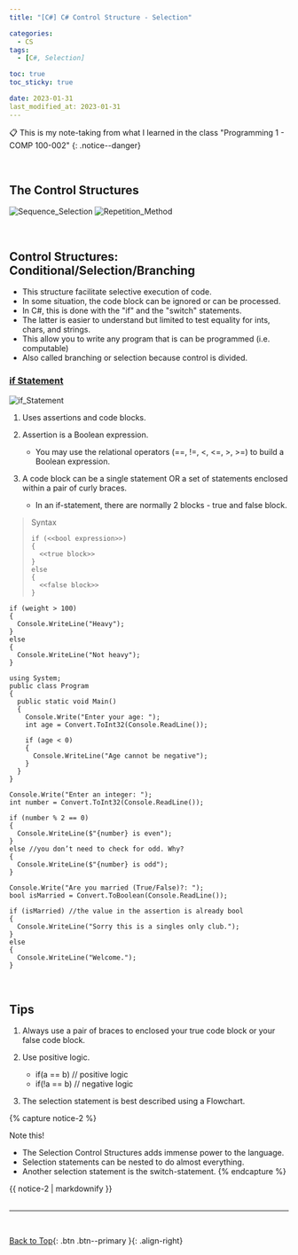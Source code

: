 ```yaml
---
title: "[C#] C# Control Structure - Selection"

categories:
  - CS
tags:
  - [C#, Selection]

toc: true
toc_sticky: true

date: 2023-01-31
last_modified_at: 2023-01-31
---
```


<!-- {% capture notice-2 %}

📋 This is my note-taking from what I learned in the c# tutorials!

- Reference tutorials link: <https://www.w3schools.com/cs/index.php>
  {% endcapture %}

<div class="notice--danger">{{ notice-2 | markdownify }}</div> -->

📋 This is my note-taking from what I learned in the class "Programming 1 - COMP 100-002"
{: .notice--danger}

<br>

## The Control Structures

![Sequence_Selection](../../../assets/images/sequence_selection.png)
![Repetition_Method](../../../assets/images/repetition_method.png)

<br>

## Control Structures: Conditional/Selection/Branching

- This structure facilitate selective execution of code.
- In some situation, the code block can be ignored or can be processed.
- In C#, this is done with the "if" and the "switch" statements.
- The latter is easier to understand but limited to test equality for ints, chars, and strings.
- This allow you to write any program that is can be programmed (i.e. computable)
- Also called branching or selection because control is divided.

### <u>if Statement</u>

![if_Statement](../../../assets/images/if_Statement.png)

1. Uses assertions and code blocks.

2. Assertion is a Boolean expression.

   - You may use the relational operators (==, !=, <, <=, >, >=) to build a Boolean expression.

3. A code block can be a single statement OR a set of statements enclosed within a pair of curly braces.
   - In an if-statement, there are normally 2 blocks - true and
     false block.

> Syntax
>
> ```
> if (<<bool expression>>)
> {
>   <<true block>>
> }
> else
> {
>   <<false block>>
> }
> ```

```
if (weight > 100)
{
  Console.WriteLine("Heavy");
}
else
{
  Console.WriteLine("Not heavy");
}
```

```
using System;
public class Program
{
  public static void Main()
  {
    Console.Write("Enter your age: ");
    int age = Convert.ToInt32(Console.ReadLine());

    if (age < 0)
    {
      Console.WriteLine("Age cannot be negative");
    }
  }
}
```

```
Console.Write("Enter an integer: ");
int number = Convert.ToInt32(Console.ReadLine());

if (number % 2 == 0)
{
  Console.WriteLine($"{number} is even");
}
else //you don’t need to check for odd. Why?
{
  Console.WriteLine($"{number} is odd");
}
```

```
Console.Write("Are you married (True/False)?: ");
bool isMarried = Convert.ToBoolean(Console.ReadLine());

if (isMarried) //the value in the assertion is already bool
{
  Console.WriteLine("Sorry this is a singles only club.");
}
else
{
  Console.WriteLine("Welcome.");
}
```

<br>

## Tips

1. Always use a pair of braces to enclosed your true code block or your false code block.

2. Use positive logic.

   - if(a == b) // positive logic
   - if(!a == b) // negative logic

3. The selection statement is best described using a Flowchart.

{% capture notice-2 %}

Note this!

- The Selection Control Structures adds immense power to the language.
- Selection statements can be nested to do almost everything.
- Another selection statement is the switch-statement.
  {% endcapture %}

<div class="notice--info">{{ notice-2 | markdownify }}</div>

<br>

---

<br>

[Back to Top](#){: .btn .btn--primary }{: .align-right}
